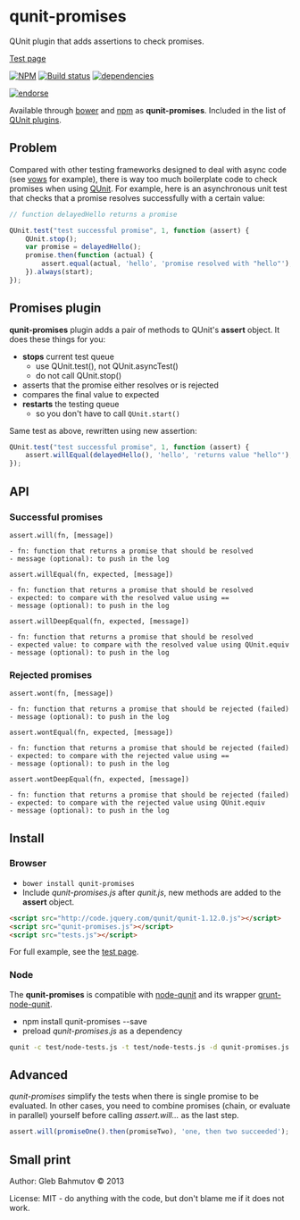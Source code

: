 # qunit-promises

QUnit plugin that adds assertions to check promises.

[Test page](http://glebbahmutov.com/qunit-promises/)

[![NPM][qunit-promises-icon]][qunit-promises-url]
[![Build status][ci-image]][ci-url]
[![dependencies][dependencies-image]][dependencies-url]

[![endorse][endorse-image]][endorse-url]

Available through [bower](http://sindresorhus.com/bower-components/) and
[npm](https://npmjs.org/package/qunit-promises) as **qunit-promises**.
Included in the list of [QUnit plugins](http://qunitjs.com/plugins/).

## Problem

Compared with other testing frameworks designed to deal with async code
(see [vows](http://vowsjs.org/) for example),
there is way too much boilerplate code to check promises when using
[QUnit](http://qunitjs.com/). For example, here is an asynchronous unit test
that checks that a promise resolves successfully with a certain value:

```javascript
// function delayedHello returns a promise

QUnit.test("test successful promise", 1, function (assert) {
	QUnit.stop();
    var promise = delayedHello();
    promise.then(function (actual) {
        assert.equal(actual, 'hello', 'promise resolved with "hello"');
    }).always(start);
});
```
## Promises plugin

**qunit-promises** plugin adds a pair of methods to QUnit's
**assert** object. It does these things for you:

* **stops** current test queue
	* use QUnit.test(), not QUnit.asyncTest()
	* do not call QUnit.stop()
* asserts that the promise either resolves or is rejected
* compares the final value to expected
* **restarts** the testing queue
	* so you don't have to call `QUnit.start()`

Same test as above, rewritten using new assertion:

```javascript
QUnit.test("test successful promise", 1, function (assert) {
    assert.willEqual(delayedHello(), 'hello', 'returns value "hello"');
});
```
## API

### Successful promises

```
assert.will(fn, [message])

- fn: function that returns a promise that should be resolved
- message (optional): to push in the log
```

```
assert.willEqual(fn, expected, [message])

- fn: function that returns a promise that should be resolved
- expected: to compare with the resolved value using ==
- message (optional): to push in the log
```

```
assert.willDeepEqual(fn, expected, [message])

- fn: function that returns a promise that should be resolved
- expected value: to compare with the resolved value using QUnit.equiv
- message (optional): to push in the log
```

### Rejected promises

```
assert.wont(fn, [message])

- fn: function that returns a promise that should be rejected (failed)
- message (optional): to push in the log
```

```
assert.wontEqual(fn, expected, [message])

- fn: function that returns a promise that should be rejected (failed)
- expected: to compare with the rejected value using ==
- message (optional): to push in the log
```

```
assert.wontDeepEqual(fn, expected, [message])

- fn: function that returns a promise that should be rejected (failed)
- expected: to compare with the rejected value using QUnit.equiv
- message (optional): to push in the log
```

## Install

### Browser

* `bower install qunit-promises`
* Include _qunit-promises.js_ after _qunit.js_, new methods are
added to the **assert** object.

```html
<script src="http://code.jquery.com/qunit/qunit-1.12.0.js"></script>
<script src="qunit-promises.js"></script>
<script src="tests.js"></script>
```
For full example, see the [test page](http://glebbahmutov.com/qunit-promises/).

### Node

The **qunit-promises** is compatible with [node-qunit](https://github.com/kof/node-qunit) and its wrapper [grunt-node-qunit](https://npmjs.org/package/grunt-node-qunit).

* npm install qunit-promises --save
* preload _qunit-promises.js_ as a dependency

```sh
qunit -c test/node-tests.js -t test/node-tests.js -d qunit-promises.js
```

## Advanced

*qunit-promises* simplify the tests when there is single promise to be evaluated.
In other cases, you need to combine promises (chain, or evaluate in parallel)
yourself before calling *assert.will...* as the last step.

```javascript
assert.will(promiseOne().then(promiseTwo), 'one, then two succeeded');
```

## Small print

Author: Gleb Bahmutov &copy; 2013

License: MIT - do anything with the code, but don't blame me if it does not work.

[qunit-promises-icon]: https://nodei.co/npm/qunit-promises.png?downloads=true
[qunit-promises-url]: https://npmjs.org/package/qunit-promises
[ci-image]: https://travis-ci.org/bahmutov/qunit-promises.png?branch=master
[ci-url]: https://travis-ci.org/bahmutov/qunit-promises
[dependencies-image]: https://david-dm.org/bahmutov/qunit-promises.png
[dependencies-url]: https://david-dm.org/bahmutov/qunit-promises
[endorse-image]: https://api.coderwall.com/bahmutov/endorsecount.png
[endorse-url]: https://coderwall.com/bahmutov
